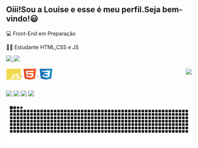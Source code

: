 ## Oiii!Sou a Louise e esse é meu perfil.Seja bem-vindo!😃

💻 Front-End em Preparação

👨‍💻 Estudante HTML,CSS e JS

<div>
  <a href="https://github.com/louisebatistuta">
  <img height="180em" src="https://github-readme-stats.vercel.app/api?username=louisebatistuta&show_icons=false&theme=radical&include_all_commits=true&count_private=true"/>
  <img height="180em" src="https://github-readme-stats.vercel.app/api/top-langs/?username=louisebatistuta&layout=compact&langs_count=7&theme=radical"/>
</div>
<div style="display: inline_block"><br>
  <img align="center" alt="Louise-Js" height="30" width="40" src="https://raw.githubusercontent.com/devicons/devicon/master/icons/javascript/javascript-plain.svg">
  <img align="center" alt="Louise-HTML" height="30" width="40" src="https://raw.githubusercontent.com/devicons/devicon/master/icons/html5/html5-original.svg">
  <img align="center" alt="Louise-CSS" height="30" width="40" src="https://raw.githubusercontent.com/devicons/devicon/master/icons/css3/css3-original.svg">
  <img align="right"Louise-Anime" src="https://media.giphy.com/media/bqbDrEpqywVqfE7fmi/source.mov?cid=790b7611b0977ff35d6fd3bb9442253d40407618200239c3&rid=source.mov&ct=g">
  </div>
  

  
  ##
<div> 
  <a href="https://www.instagram.com/louise.batistuta/" target="_blank"><img src="https://img.shields.io/badge/-Instagram-%23E4405F?style=for-the-badge&logo=instagram&logoColor=white" target="_blank"></a>
 	<a href="https://www.facebook.com/louise.batistuta/" target="_blank"><img src="https://img.shields.io/badge/Facebook-1877F2?style=for-the-badge&logo=facebook&logoColor=white" target="_blank"></a>
  <a href = "mailto:louise.batistuta@gmail.com"><img src="https://img.shields.io/badge/-Gmail-%23333?style=for-the-badge&logo=gmail&logoColor=white" target="_blank"></a>
  <a href="https://www.linkedin.com/in/louisebatistuta/" target="_blank"><img src="https://img.shields.io/badge/-LinkedIn-%230077B5?style=for-the-badge&logo=linkedin&logoColor=white" target="_blank"></a> 
 
 ![Snake animation](https://github.com/louisebatistuta/louisebatistuta/blob/output/github-contribution-grid-snake.svg)
 
 
</div>

